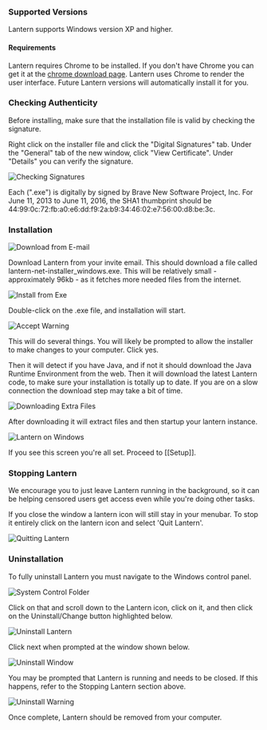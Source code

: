 ### Supported Versions

Lantern supports Windows version XP and higher.

#### Requirements

Lantern requires Chrome to be installed. If you don't have Chrome you can get it at the [chrome download page](https://www.google.com/intl/en/chrome/browser/). Lantern uses Chrome to render the user interface. Future Lantern versions will automatically install it for you.

### Checking Authenticity 

Before installing, make sure that the installation file is valid by checking the signature.

Right click on the installer file and click the "Digital Signatures" tab. Under the "General" tab of the new window, click "View Certificate". Under "Details" you can verify the signature.

![Checking Signatures](‎http://i.imgur.com/iTljBxR.jpg)

Each (".exe") is digitally by signed by Brave New Software Project, Inc. For June 11, 2013 to June 11, 2016, the SHA1 thumbprint should be ‎44:99:0c:72:fb:a0:e6:dd:f9:2a:b9:34:46:02:e7:56:00:d8:be:3c.

### Installation

![Download from E-mail](http://i.imgur.com/4vRaT68.png)

Download Lantern from your invite email. This should download a file called lantern-net-installer_windows.exe. This will be relatively small - approximately 96kb - as it fetches more needed files from the internet.

![Install from Exe](http://i.imgur.com/FTwgdMJ.png)

Double-click on the .exe file, and installation will start.

![Accept Warning](http://i.imgur.com/87YFDxG.png)

This will do several things. You will likely be prompted to allow the installer to make changes to your computer. Click yes.

Then it will detect if you have Java, and if not it should download the Java Runtime Environment from the web. Then it will download the latest Lantern code, to make sure your installation is totally up to date. If you are on a slow connection the download step may take a bit of time.

![Downloading Extra Files](http://i.imgur.com/ne6LUem.png)

After downloading it will extract files and then startup your lantern instance.

![Lantern on Windows](http://i.imgur.com/K6yBha5.png)

If you see this screen you're all set. Proceed to [[Setup]].

### Stopping Lantern

We encourage you to just leave Lantern running in the background, so it can be helping censored users get access even while you're doing other tasks.

If you close the window a lantern icon will still stay in your menubar. To stop it entirely click on the lantern icon and select 'Quit Lantern'.

![Quitting Lantern](http://i.imgur.com/7vk5vNz.png)

### Uninstallation

To fully uninstall Lantern you must navigate to the Windows control panel.

![System Control Folder](http://i.imgur.com/lF9ldIE.png)

Click on that and scroll down to the Lantern icon, click on it, and then click on the Uninstall/Change button highlighted below.

![Uninstall Lantern](http://i.imgur.com/0fTDSYF.png)

Click next when prompted at the window shown below.

![Uninstall Window](http://i.imgur.com/TGQeclS.png)

You may be prompted that Lantern is running and needs to be closed. If this happens, refer to the Stopping Lantern section above.

![Uninstall Warning](http://i.imgur.com/kOyNwog.png)

Once complete, Lantern should be removed from your computer. 